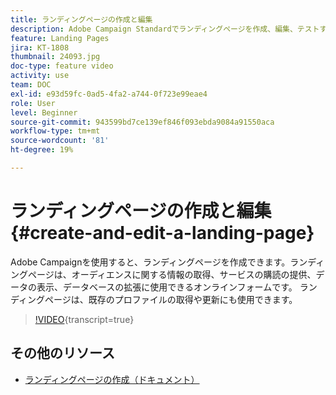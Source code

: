 ```yaml
---
title: ランディングページの作成と編集
description: Adobe Campaign Standardでランディングページを作成、編集、テストする方法について説明します。
feature: Landing Pages
jira: KT-1808
thumbnail: 24093.jpg
doc-type: feature video
activity: use
team: DOC
exl-id: e93d59fc-0ad5-4fa2-a744-0f723e99eae4
role: User
level: Beginner
source-git-commit: 943599bd7ce139ef846f093ebda9084a91550aca
workflow-type: tm+mt
source-wordcount: '81'
ht-degree: 19%

---
```


# ランディングページの作成と編集 {#create-and-edit-a-landing-page}

Adobe Campaignを使用すると、ランディングページを作成できます。ランディングページは、オーディエンスに関する情報の取得、サービスの購読の提供、データの表示、データベースの拡張に使用できるオンラインフォームです。 ランディングページは、既存のプロファイルの取得や更新にも使用できます。

>[!VIDEO](https://video.tv.adobe.com/v/24093?learn=on){transcript=true}

## その他のリソース

* [ ランディングページの作成（ドキュメント） ](https://docs.campaign.adobe.com/doc/standard/getting_started/en/ACS_CreateLandingPage.html)
